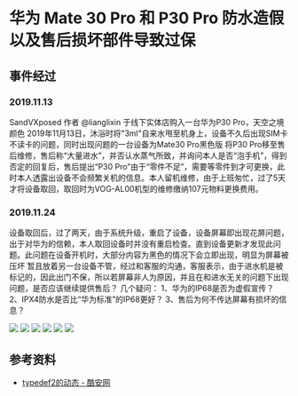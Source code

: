# 华为 Mate 30 Pro 和 P30 Pro 防水造假以及售后损坏部件导致过保
## 事件经过
### 2019.11.13
SandVXposed 作者 @lianglixin 于线下实体店购入一台华为P30 Pro，天空之境颜色
2019年11月13日，沐浴时将"3ml"自来水甩至机身上，设备不久后出现SIM卡不读卡的问题，同时出现问题的一台设备为Mate30 Pro黑色版
将P30 Pro移至售后维修，售后称“大量进水”，并否认水蒸气所致，并询问本人是否“泡手机”，得到否定的回复后，售后提出“P30 Pro”由于“零件不足”，需要等零件到才可更换，此时本人透露出设备不会频繁关机的信息。本人留机维修，由于上班匆忙，过了5天才将设备取回，取回时为VOG-AL00机型的维修缴纳107元物料更换费用。

### 2019.11.24
设备取回后，过了两天，由于系统升级，重启了设备，设备屏幕即出现花屏问题，出于对华为的信赖，本人取回设备时并没有重启检查。直到设备更新才发现此问题。此问题在设备开机时，大部分内容为黑色的情况下会立即出现，明显为屏幕被压坏
暂且放着另一台设备不管，经过和客服的沟通，客服表示，由于进水机是被标记的，因此出门不保，所以若屏幕非人为原因，并且在和进水无关的问题下出现问题，是否应该继续提供售后？
几个疑问：
1、华为的IP68是否为虚假宣传？ 
2、IPX4防水是否比“华为标准”的IP68更好？ 
3、售后为何不传达屏幕有损坏的信息？

![](./images/1.jpg)
![](./images/2.jpg)
![](./images/3.jpg)
![](./images/4.jpg)
![](./images/5.jpg)
![](./images/6.jpg)


## 参考资料
- [typedef2的动态 - 酷安网](https://www.coolapk.com/feed/15018699?shareKey=Njk3ZjNmNTY4MTVhNWRkYTI5ZmI)
